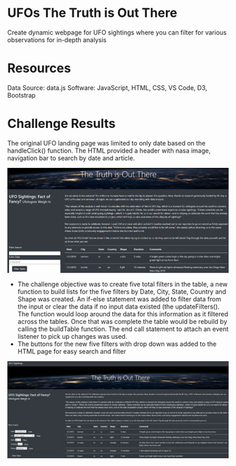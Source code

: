# UFOs The Truth is Out There
Create dynamic webpage for UFO sightings where you can filter for various observations for in-depth analysis


# Resources
Data Source: data.js Software: JavaScript, HTML, CSS, VS Code, D3, Bootstrap


# Challenge Results
The original UFO landing page was limited to only date based on the handleClick() function.  The HTML provided a header with nasa image, navigation bar to search by date and article. 

![original_page](https://github.com/shumeiberk/M11_UFOs/blob/master/static/images/original_page.PNG)

- The challenge objective was to create five total filters in the table, a new function to build lists for the five filters by Date, City, State, Country and Shape was created.
An if-else statement was added to filter data from the input or clear the data if no input data existed (the updateFilters().  The function would loop around the data for this information as it filtered across the tables.  Once that was complete the table would be rebuild by calling the buildTable function.  The end call statement to attach an event listener to pick up changes was used.
- The buttons for the new five filters with drop down was added to the HTML page for easy search and filter

![Updated](https://github.com/shumeiberk/M11_UFOs/blob/master/static/images/updated.PNG)
